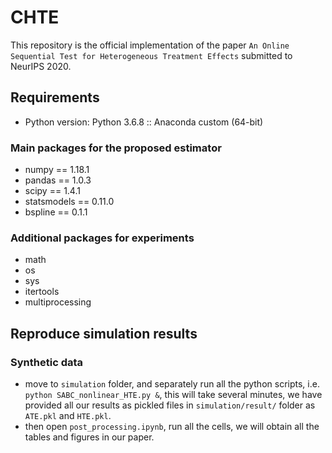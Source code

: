 # CHTE
This repository is the official implementation of the paper `An Online Sequential Test for Heterogeneous Treatment Effects` submitted to NeurIPS 2020. 

## Requirements
- Python version: Python 3.6.8 :: Anaconda custom (64-bit)
### Main packages for the proposed estimator
- numpy == 1.18.1
- pandas == 1.0.3
- scipy == 1.4.1
- statsmodels == 0.11.0
- bspline == 0.1.1
### Additional packages for experiments
- math
- os
- sys
- itertools
- multiprocessing

## Reproduce simulation results
### Synthetic data
- move to `simulation` folder, and separately run all the python scripts, i.e. ```python SABC_nonlinear_HTE.py &```, this will take several minutes, we have provided all our results as pickled files in `simulation/result/` folder as `ATE.pkl` and `HTE.pkl`.
- then open ```post_processing.ipynb```, run all the cells, we will obtain all the tables and figures in our paper.
